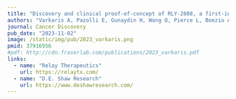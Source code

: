 ```yaml
---
title: "Discovery and clinical proof-of-concept of RLY-2608, a first-in-class mutant-selective allosteric PI3Ka inhibitor that decouples anti-tumor activity from hyperinsulinemia"
authors: "Varkaris A, Pazolli E, Gunaydin H, Wang Q, Pierce L, Boezio AA, DiPietro L, Frost A, Giordanetto F, Hamilton E P, Harris K, Holliday M, Hunter T L, Iskandar A, Ji Y, Larivée A, LaRochelle J R, Lescarbeau A, Llambi F, Lormil B, Mader MM, Mar BG, Martin I, McLean TH, Michelsen K, Pechersky Y, Puente-Poushnejad E, Samadani R, Schram AM, Shortsleeves K, Swaminathan S, Tajmir S, Tan G, Tang Y, Valverde R, Wehrenberg B, Wilbur J, Williams BR, Zeng H, Walters WP, Wolf BB, Shaw DE, Bergstrom DA, Watters J, **Fraser JS**, Fortin PD, Kipp DR"
journal: Cancer Discovery
pub_date: "2023-11-02"
image: /static/img/pub/2023_varkaris.png
pmid: 37916956
#pdf: http://cdn.fraserlab.com/publications/2023_varkaris.pdf
links:
  - name: "Relay Therapeutics"
    url: https://relaytx.com/
  - name: "D.E. Shaw Research"
    url: https://www.deshawresearch.com/
---
```

